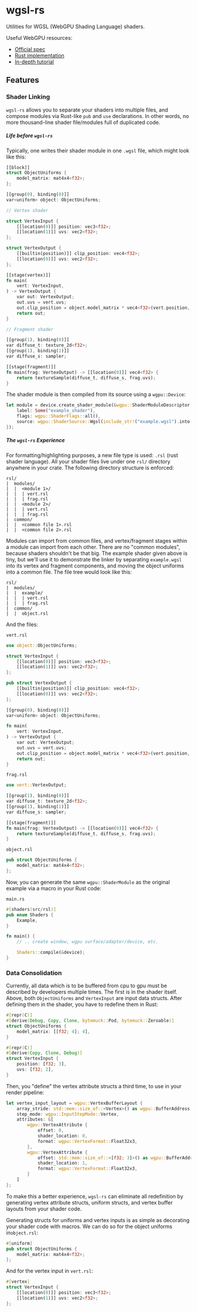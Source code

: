 # wgsl-rs

Utilities for WGSL (WebGPU Shading Language) shaders. 

Useful WebGPU resources:
- [Official spec](https://gpuweb.github.io/gpuweb/)
- [Rust implementation](https://github.com/gfx-rs/wgpu) 
- [In-depth tutorial](https://sotrh.github.io/learn-wgpu)


## Features

### Shader Linking

`wgsl-rs` allows you to separate your shaders into multiple files, and compose modules via Rust-like `pub` and `use` declarations. In other words, no more thousand-line shader file/modules full of duplicated code. 

##### Life before `wgsl-rs`

Typically, one writes their shader module in one `.wgsl` file, which might look like this:

```rust
[[block]]
struct ObjectUniforms {
    model_matrix: mat4x4<f32>;
};

[[group(0), binding(0)]]
var<uniform> object: ObjectUniforms;

// Vertex shader

struct VertexInput {
    [[location(0)]] position: vec3<f32>;
    [[location(1)]] uvs: vec2<f32>;
};

struct VertexOutput {
    [[builtin(position)]] clip_position: vec4<f32>;
    [[location(0)]] uvs: vec2<f32>;
};

[[stage(vertex)]]
fn main(
    vert: VertexInput,
) -> VertexOutput {
    var out: VertexOutput;
    out.uvs = vert.uvs;
    out.clip_position = object.model_matrix * vec4<f32>(vert.position, 1.0);
    return out;
}

// Fragment shader

[[group(1), binding(0)]]
var diffuse_t: texture_2d<f32>;
[[group(1), binding(1)]]
var diffuse_s: sampler;

[[stage(fragment)]]
fn main(frag: VertexOutput) -> [[location(0)]] vec4<f32> {
    return textureSample(diffuse_t, diffuse_s, frag.uvs);
}
```

The shader module is then compiled from its source using a `wgpu::Device`:

```rust
let module = device.create_shader_module(&wgpu::ShaderModuleDescriptor {
    label: Some("example_shader"),
    flags: wgpu::ShaderFlags::all(),
    source: wgpu::ShaderSource::Wgsl(include_str!("example.wgsl").into()),
});
```
##### The `wgsl-rs` Experience

For formatting/highlighting purposes, a new file type is used: `.rsl` (rust shader language). All your shader files live under one `rsl/` directory anywhere in your crate. The following directory structure is enforced:

```
rsl/
|  modules/
|  |  <module 1>/
|  |  | vert.rsl
|  |  | frag.rsl
|  |  <module 2>/
|  |  | vert.rsl
|  |  | frag.rsl
|  common/
|  |  <common file 1>.rsl 
|  |  <common file 2>.rsl 
```

Modules can import from common files, and vertex/fragment stages within a module can import from each other. There are no "common modules", because shaders shouldn't be that big. The example shader given above is tiny, but we'll use it to demonstrate the linker by separating `example.wgsl` into its vertex and fragment components, and moving the object uniforms into a common file. The file tree would look like this:

```
rsl/
|  modules/
|  |  example/
|  |  | vert.rsl
|  |  | frag.rsl
|  common/
|  |  object.rsl 
```

And the files:

`vert.rsl`
```rust
use object::ObjectUniforms;

struct VertexInput {
    [[location(0)]] position: vec3<f32>;
    [[location(1)]] uvs: vec2<f32>;
};

pub struct VertexOutput {
    [[builtin(position)]] clip_position: vec4<f32>;
    [[location(0)]] uvs: vec2<f32>;
};

[[group(0), binding(0)]]
var<uniform> object: ObjectUniforms;

fn main(
    vert: VertexInput,
) -> VertexOutput {
    var out: VertexOutput;
    out.uvs = vert.uvs;
    out.clip_position = object.model_matrix * vec4<f32>(vert.position, 1.0);
    return out;
}
```

`frag.rsl`
```rust
use vert::VertexOutput;

[[group(1), binding(0)]]
var diffuse_t: texture_2d<f32>;
[[group(1), binding(1)]]
var diffuse_s: sampler;

[[stage(fragment)]]
fn main(frag: VertexOutput) -> [[location(0)]] vec4<f32> {
    return textureSample(diffuse_t, diffuse_s, frag.uvs);
}
```

`object.rsl`
```rust
pub struct ObjectUniforms {
    model_matrix: mat4x4<f32>;
};
```

Now, you can generate the same `wgpu::ShaderModule` as the original example via a macro in your Rust code:

`main.rs`
```rust
#[shaders(src/rsl)]
pub enum Shaders {
    Example,
}

fn main() {
    // .. create window, wgpu surface/adapter/device, etc.

    Shaders::compile(&device);
}
```


### Data Consolidation

Currently, all data which is to be buffered from cpu to gpu must be described by developers multiple times. The first is in the shader itself. Above, both `ObjectUniforms` and `VertexInput` are input data structs. After defining them in the shader, you have to redefine them in Rust:

```rust
#[repr(C)]
#[derive(Debug, Copy, Clone, bytemuck::Pod, bytemuck::Zeroable)]
struct ObjectUniforms {
    model_matrix: [[f32; 4]; 4],
}

#[repr(C)]
#[derive(Copy, Clone, Debug)]
struct VertexInput {
    position: [f32; 3],
    uvs: [f32; 2],
}
```

Then, you "define" the vertex attribute structs a third time, to use in your render pipeline:


```rust
let vertex_input_layout = wgpu::VertexBufferLayout {
    array_stride: std::mem::size_of::<Vertex>() as wgpu::BufferAddress,
    step_mode: wgpu::InputStepMode::Vertex,
    attributes: &[
        wgpu::VertexAttribute {
            offset: 0,
            shader_location: 0,
            format: wgpu::VertexFormat::Float32x3,
        },
        wgpu::VertexAttribute {
            offset: std::mem::size_of::<[f32; 3]>() as wgpu::BufferAddress,
            shader_location: 1,
            format: wgpu::VertexFormat::Float32x3,
        }
    ]
};
```

To make this a better experience, `wgsl-rs` can eliminate all redefinition by generating vertex attribute structs, uniform structs, and vertex buffer layouts from your shader code.

Generating structs for uniforms and vertex inputs is as simple as decorating your shader code with macros. We can do so for the object uniforms in`object.rsl`:
```rust
#[uniform]
pub struct ObjectUniforms {
    model_matrix: mat4x4<f32>;
};
```

And for the vertex input in `vert.rsl`:
```rust
#[vertex]
struct VertexInput {
    [[location(0)]] position: vec3<f32>;
    [[location(1)]] uvs: vec2<f32>;
};
```

<!--
## Intro to GPUs
The next few sections form a short introduction to modern gpu programming standards/architecture/hardware. It is targeted towards graphics programmers who are new to `wgpu` but have used other graphics APIs before. However, it is also written to be comprehendible by the average non-graphics programmer, so feel free to skip ahead if this is below you. The wgpu-specific section starts [here](#what-is-wgpu).

#### What is GPU programming?
GPU/graphics programming is a unique & far-reaching area of software. The term began as a general reference to all the processes involved in getting computers to display pixels on a screen. Nowadays, as the performant architecture of GPUs has become desirable in other fields, the term "gpu programming" can be more abstractly redefined as everything involved with writing programs which take advantage of both central and graphics processors.

#### Why do we need GPUs?
Most modern CPUs contain 4-8 cores. Cores are like workers capable of executing tasks. More cores allows for more tasks to be executed simultaneously. By design, the number of cores in a GPU far eclipses that of your average CPU. This makes it ideal for situations in which a larger task can be subdivided into many smaller tasks which _do not depend on each other_, and can thus be run in parallel.

#### Why do we still need CPUs if GPUs have more cores?
Two general reasons:
- Most tasks cannot be broken up into hundreds of independent subtasks, because the subtasks end up forming a complex, nonuniform temporal dependency graph.
- CPU cores and GPU cores are not the same; CPUs are optimized to do many things well, while GPUs are designed as a hardware acceleration for a specific _type_ of problem.

#### What is a graphics API?
Graphics APIs facilitate running operations on the GPU from the CPU. Unless you are a hardware engineer at Nvidia, graphics APIs are the lowest-level interfaces to the gpu that you can use. Major features they provide include:

- Generation of gpu-executable machine code, usually via some shading language like GLSL, HLSL, or WGSL.
- Control over gpu memory allocation, mutation, and liberation from the cpu, usually by requiring the user to maintain two descriptions of their data (one for cpu and one for gpu).
- Control over the gpu pipeline structure (via defining the synchronous series of asynchronous shaders, buffer visibilities/formats, data flow, etc).

Together, these solutions allow graphics APIs to act as the main interface for programmers interested in writing parallel tasks (also known as _shaders_) which run on the GPU. The following is a description of the major ones in use today.

| Name | Description |
| --- | --- |
| OpenGL | - First major cross-platform hardware-acceleration API, developed in 1991 <br> - Still very popular, with bindings for all relevant languages <br> - Best option for beginners, as [high quality learning resources exist](https://learnopengl.com/) <br> - Supported by all major hardware vendors: Intel, Nvidia, AMD, Google/Android, Apple, and Qualcomm <br><br> OpenGL is a higher-level API compared to Vulkan or Metal, which makes it significantly easier to learn. This also means that it cannot fully take advantage of modern GPU features or offer the same performance as those APIs. |
| DirectX | - Developed by Microsoft in 1995 <br> - Was OpenGL's main competitor for a long time <br> - Only relevant for Windows machines <br><br> DirectX can be thought of as a Windows-optimized analog to OpenGL. |
| Metal | - Developed by Apple in 2014 <br> - Only relevant for Apple machines <br><br> Metal is like Apple's version of DirectX, except a lot more modern. Following the release of Metal, Apple decided to deprecate their OpenGL support.  |
| Vulkan | - Developed in 2015 by the Kronos Group, who also maintain OpenGL. <br> - Cross-platform, although the Apple implementation currently uses Metal under the hood. <br> - Lowest-level API compared to everything that came before it. <br> - More performant than OpenGL/DirectX/Metal, in part due to improved CPU/GPU usage balancing and multithreading-friendly design. <br><br> Vulkan is supposed to be the ultimate modern graphics API. |

---

#### What is WebGPU?
Browsers have become one of the most desirable application distribution platforms, being more convenient and secure than traditional apps which have to be downloaded & installed. As a result, several graphics APIs with the goal of allowing graphical web applications to use the host's GPU have been thought up. Currently, though, only one is being widely used: `WebGL`, which exposes OpenGL to the browser.

WebGPU is the successor to WebGL, and uses Vulkan instead of OpenGL, for the most part. Technically, it is designed as a platform-agnostic lossless abstraction over Vulkan, Metal, and DirectX. This has allowed WGPU to become a complete Vulkan-level API which is compatible with web browsers, but not tied to them. The result is that there aren't many reasons to choose a graphics API other than WGPU _even_ when writing offline applications, because it gives you the level of Vulkan while also being compatible with DirectX and OpenGL.


#### What is WGSL?

-->

